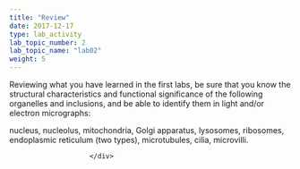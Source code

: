 ```yaml
---
title: "Review"
date: 2017-12-17
type: lab_activity
lab_topic_number: 2
lab_topic_name: "lab02"
weight: 5
---
```

<div class="entrybody">
						<p>Reviewing what you have learned in the first labs, be sure that you know the structural characteristics and functional significance of the following organelles and inclusions, and be able to identify them in light and/or electron micrographs: </p>

<p>nucleus, nucleolus, mitochondria, Golgi apparatus, lysosomes, ribosomes, endoplasmic   reticulum (two types), microtubules, cilia, microvilli.</p>
						
						
						</div>
